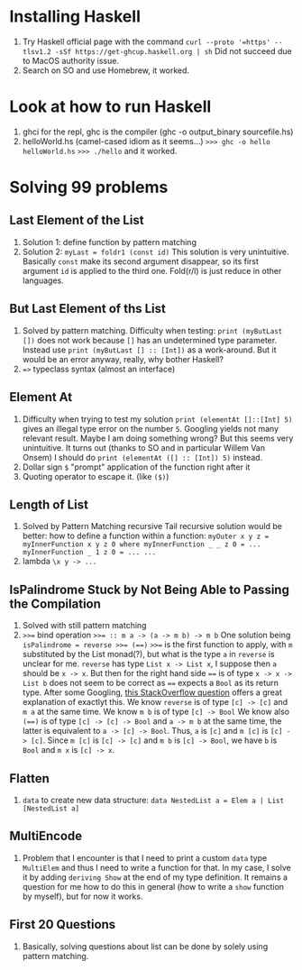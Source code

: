 # Installing Haskell
1. Try Haskell official page with the command 
	`curl --proto '=https' --tlsv1.2 -sSf https://get-ghcup.haskell.org | sh`
	Did not succeed due to MacOS authority issue.
2. Search on SO and use Homebrew, it worked.

# Look at how to run Haskell
1. ghci for the repl, ghc is the compiler (ghc -o output_binary sourcefile.hs)
2. helloWorld.hs (camel-cased idiom as it seems...)
	`>>> ghc -o hello helloWorld.hs`
	`>>> ./hello`
	and it worked.	

# Solving 99 problems

## Last Element of the List
1. Solution 1: define function by pattern matching
2. Solution 2: `myLast = foldr1 (const id)`
	This solution is very unintuitive. Basically `const` make its second argument disappear, so its first argument `id` is applied to the third one. Fold(r/l) is just reduce in other languages.

## But Last Element of ths List
1. Solved by pattern matching.
	Difficulty when testing:
		`print (myButLast [])` does not work because `[]` has an undetermined type parameter. Instead use `print (myButLast [] :: [Int])` as a work-around. But it would be an error anyway, really, why bother Haskell?
2. `=>` typeclass syntax (almost an interface)

## Element At
1. Difficulty when trying to test my solution `print (elementAt []::[Int] 5)` gives an illegal type error on the number `5`. Googling yields not many relevant result. 
	Maybe I am doing something wrong? But this seems very unintuitive. 
	It turns out (thanks to SO and in particular Willem Van Onsem) I should do 
		`print (elementAt ([] :: [Int]) 5)`
	instead. 
2. Dollar sign `$` "prompt" application of the function right after it
3. Quoting operator to escape it. (like `($)`)


## Length of List
1. Solved by Pattern Matching recursive
	Tail recursive solution would be better: how to define a function within a function:
		```myOuter x y z = myInnerFunction x y z 0
			where
				myInnerFunction _ _ z 0 = ...
				myInnerFunction _ 1 z 0 = ...
				...```
2. lambda `\x y -> ...`

## IsPalindrome Stuck by Not Being Able to Passing the Compilation
1. Solved with still pattern matching
2. `>>=` bind operation `>>= :: m a -> (a -> m b) -> m b`
	One solution being `isPalindrome = reverse >>= (==)`
	`>>=` is the first function to apply, with `m` substituted by the List monad(?), but what is the type `a` in `reverse`
	is unclear for me. `reverse` has type `List x -> List x`, I suppose then `a` should be `x -> x`. 
	But then for the right hand side `==` is of type `x -> x -> List b` does not seem to be correct as `==`
	expects a `Bool` as its return type. 
	After some Googling, [this StackOverflow question](https://stackoverflow.com/questions/69936614/haskell-monad-for-ispalindrome) 
	offers a great explanation of exactlyt this.
	We know `reverse` is of type `[c] -> [c]` and `m a` at the same time.
	We know `m b` is of type `[c] -> Bool`
	We know also `(==)` is of type `[c] -> [c] -> Bool` and `a -> m b` at the same time, the latter is equivalent to
	`a -> [c] -> Bool`. Thus, `a` is `[c]` and `m [c]` is `[c] -> [c]`.
	Since `m [c]` is `[c] -> [c]` and `m b` is `[c] -> Bool`, we have `b` is `Bool` and `m x` is `[c] -> x`.

## Flatten
1. `data` to create new data structure:
	`data NestedList a = Elem a | List [NestedList a]`

## MultiEncode
1. Problem that I encounter is that I need to print a custom `data` type `MultiElem` and thus I need to write
	a function for that. In my case, I solve it by adding `deriving Show` at the end of my type definition. It
	remains a question for me how to do this in general (how to write a `show` function by myself), but for now it works.

## First 20 Questions
1. Basically, solving questions about list can be done by solely using pattern matching.

 
